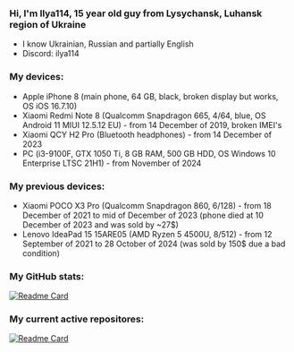 ### Hi, I'm Ilya114, 15 year old guy from Lysychansk, Luhansk region of Ukraine 

- I know Ukrainian, Russian and partially English
- Discord: ilya114

### My devices:
- Apple iPhone 8 (main phone, 64 GB, black, broken display but works, OS iOS 16.7.10)
- Xiaomi Redmi Note 8 (Qualcomm Snapdragon 665, 4/64, blue, OS Android 11 MIUI 12.5.12 EU) - from 14 December of 2019, broken IMEI's
- Xiaomi QCY H2 Pro (Bluetooth headphones) - from 14 December of 2023
- PC (i3-9100F, GTX 1050 Ti, 8 GB RAM, 500 GB HDD, OS Windows 10 Enterprise LTSC 21H1) - from November of 2024

### My previous devices:
- Xiaomi POCO X3 Pro (Qualcomm Snapdragon 860, 6/128) - from 18 December of 2021 to mid of December of 2023 (phone died at 10 December of 2023 and was sold by ~27$)
- Lenovo IdeaPad 15 15ARE05 (AMD Ryzen 5 4500U, 8/512) - from 12 September of 2021 to 28 October of 2024 (was sold by 150$ due a bad condition)

### My GitHub stats:
[![Readme Card](https://github-readme-stats.vercel.app/api?username=Ilya114&theme=dark&border_color=FFFFFF&show_icons=true&hide_title=true)](https://github.com/anuraghazra/github-readme-stats)

### My current active repositores:
[![Readme Card](https://github-readme-stats.vercel.app/api/pin?username=Ilya114&repo=Box64Droid&theme=dark&border_color=FFFFFF)](https://github.com/Ilya114/Box64Droid)
